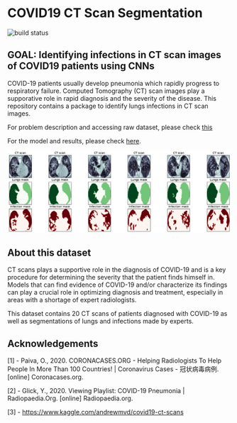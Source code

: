 # COVID19 CT Scan Segmentation

![build status](https://travis-ci.org/chuckyee/cardiac-segmentation.svg?branch=master)

## GOAL: Identifying infections in CT scan images of COVID19 patients using CNNs

COVID-19 patients usually develop pneumonia which rapidly progress to respiratory failure. Computed Tomography (CT) scan images play a supporative role in rapid diagnosis and the severity of the disease. This repository contains a package to identify lungs infections in CT scan images. 

For problem description and accessing raw dataset, please check [this](https://www.kaggle.com/andrewmvd/covid19-ct-scans)

For the model and results, please check [here](https://chuckyee.github.io/cardiac-segmentation/).

![Sample CT Scan Segmented](https://github.com/Mahmood-Hoseini/COVID19-CT-Scan-Segmentation/blob/master/outputs/ct-scan_sample-images.png)


## About this dataset
CT scans plays a supportive role in the diagnosis of COVID-19 and is a key procedure for determining the severity that the patient finds himself in.
Models that can find evidence of COVID-19 and/or characterize its findings can play a crucial role in optimizing diagnosis and treatment, especially in areas with a shortage of expert radiologists.

This dataset contains 20 CT scans of patients diagnosed with COVID-19 as well as segmentations of lungs and infections made by experts.

## Acknowledgements

[1] - Paiva, O., 2020. CORONACASES.ORG - Helping Radiologists To Help People In More Than 100 Countries! | Coronavirus Cases - 冠状病毒病例. [online] Coronacases.org.

[2] - Glick, Y., 2020. Viewing Playlist: COVID-19 Pneumonia | Radiopaedia.Org. [online] Radiopaedia.org.

[3] - https://www.kaggle.com/andrewmvd/covid19-ct-scans

